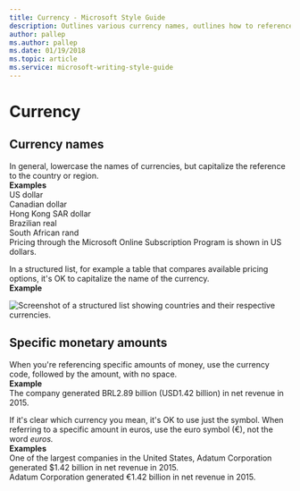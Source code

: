 ```yaml
---
title: Currency - Microsoft Style Guide
description: Outlines various currency names, outlines how to reference specific monetary amounts through using currency codes.
author: pallep
ms.author: pallep
ms.date: 01/19/2018
ms.topic: article
ms.service: microsoft-writing-style-guide
---
```


# Currency

## Currency names

In general, lowercase the names of currencies, but capitalize the reference to the country or region.<br /> 
**Examples**<br />US dollar<br />Canadian dollar<br />Hong Kong SAR dollar<br />Brazilian real<br />South African rand<br />Pricing through the Microsoft Online Subscription Program is shown in US dollars.

In a structured list, for example a table that compares available pricing
options, it's OK to capitalize the name of the currency.<br />
**Example**

![Screenshot of a structured list showing countries and their respective currencies.](media/currency/1453401234.png)

## Specific monetary amounts

When you're referencing specific amounts of money, use the currency code, followed by the amount, with no space.<br >
**Example**<br />The company generated BRL2.89 billion (USD1.42 billion) in net revenue in 2015. 

If it's clear which currency you mean, it's OK to use just the symbol. When referring to a specific amount in euros, use the euro symbol (€), not the word *euros.*<br />
**Examples**<br />One of the largest companies in the United States, Adatum Corporation generated $1.42 billion in net revenue in 2015.<br />Adatum Corporation generated €1.42 billion in net revenue in 2015. 
